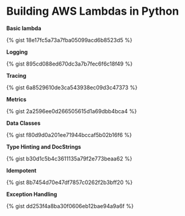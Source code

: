 # Building AWS Lambdas in Python

**Basic lambda**

{% gist 18e17fc5a73a7fba05099acd6b8523d5 %}

**Logging**

{% gist 895cd088ed670dc3a7b7fec6f6c18f49 %}

**Tracing**

{% gist 6a8529610de3ca543938ec09d3c47373 %}

**Metrics**

{% gist 2a2596ee0d266505615d1a69dbb4bca4 %}

**Data Classes**

{% gist f80d9d0a201ee71944bccaf5b02b16f6 %}

**Type Hinting and DocStrings**

{% gist b30d1c5b4c3611135a79f2e773beaa62 %}

**Idempotent**

{% gist 8b7454d70e47df7857c0262f2b3bff20 %}

**Exception Handling**

{% gist dd253f4a8ba30f0606eb12bae94a9a6f %}

